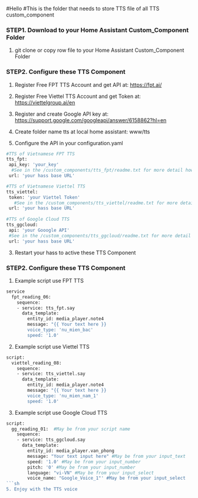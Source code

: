 #Hello
#This is the folder that needs to store TTS file of all TTS custom_component

### STEP1. Download to your Home Assistant Custom_Component Folder

1. git clone or copy row file to your Home Assistant Custom_Component Folder

### STEP2. Configure these TTS Component

1. Register Free FPT TTS Account and get API at: https://fpt.ai/

2. Register Free Viettel TTS Account and get Token at: https://viettelgroup.ai/en

3. Register and create Google API key at: https://support.google.com/googleapi/answer/6158862?hl=en

4. Create folder name tts at local home assistant: www/tts

5. Configure the API in your configuration.yaml
```sh
#TTS of Vietnamese FPT TTS
tts_fpt:
 api_key: 'your_key'
  #See in the /custom_components/tts_fpt/readme.txt for more detail how to create FPT API
 url: 'your hass base URL'

#TTS of Vietnamese Viettel TTS
tts_viettel:
 token: 'your Viettel Token' 
   #See in the /custom_components/tts_viettel/readme.txt for more detail how to create Viettel API
 url: 'your hass base URL'
 
#TTS of Google Cloud TTS
tts_ggcloud:
 api: 'your Gooogle API' 
 #See in the /custom_components/tts_ggcloud/readme.txt for more detail how to create Google API
 url: 'your hass base URL'

```
3. Restart your hass to active these TTS Component

### STEP2. Configure these TTS Component
1. Example script use FPT TTS

```sh
service
  fpt_reading_06:
    sequence:  
    - service: tts_fpt.say
      data_template:
        entity_id: media_player.note4   
        message: "{{ Your text here }}
        voice_type: 'nu_mien_bac' 
        speed: '1.0'
```
2. Example script use Viettel TTS
```sh
script:
  viettel_reading_08:
    sequence:  
    - service: tts_viettel.say
      data_template:
        entity_id: media_player.note4    
        message: "{{ Your text here }}
        voice_type: 'nu_mien_nam_1'    
        speed: '1.0'  

```
3. Example script use Google Cloud TTS
```sh
script:
  gg_reading_01:  #May be from your script name
    sequence:  
    - service: tts_ggcloud.say
      data_template:
        entity_id: media_player.van_phong
        message: "Your text input here" #May be from your input_text
        speed: '1.0' #May be from your input_number
        pitch: '0' #May be from your input_number
        language: "vi-VN" #May be from your input_select
        voice_name: "Google_Voice_1"' #May be from your input_select
```sh
5. Enjoy with the TTS voice
